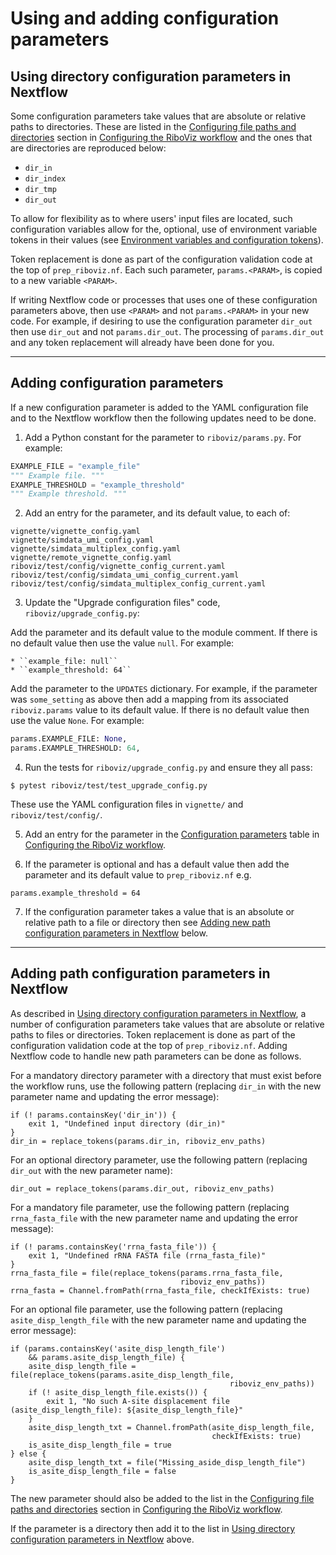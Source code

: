 # Using and adding configuration parameters

## Using directory configuration parameters in Nextflow

Some configuration parameters take values that are absolute or relative paths to directories. These are listed in the [Configuring file paths and directories](../user/prep-riboviz-config.md#configuring-file-paths-and-directories) section in [Configuring the RiboViz workflow](../user/prep-riboviz-config.md) and the ones that are directories are reproduced below:

* `dir_in`
* `dir_index`
* `dir_tmp`
* `dir_out`

To allow for flexibility as to where users' input files are located, such configuration variables allow for the, optional, use of environment variable tokens in their values (see [Environment variables and configuration tokens](../user/prep-riboviz-config.md#environment-variables-and-configuration-tokens)).

Token replacement is done as part of the configuration validation code at the top of `prep_riboviz.nf`. Each such parameter, `params.<PARAM>`, is copied to a new variable `<PARAM>`.

If writing Nextflow code or processes that uses one of these configuration parameters above, then use `<PARAM>` and not `params.<PARAM>` in your new code. For example, if desiring to use the configuration parameter `dir_out` then use `dir_out` and not `params.dir_out`. The processing of `params.dir_out` and any token replacement will already have been done for you.

---

## Adding configuration parameters

If a new configuration parameter is added to the YAML configuration file and to the Nextflow workflow then the following updates need to be done.

1. Add a Python constant for the parameter to `riboviz/params.py`. For example:

```python
EXAMPLE_FILE = "example_file"
""" Example file. """
EXAMPLE_THRESHOLD = "example_threshold"
""" Example threshold. """
```

2. Add an entry for the parameter, and its default value, to each of:

```
vignette/vignette_config.yaml
vignette/simdata_umi_config.yaml
vignette/simdata_multiplex_config.yaml
vignette/remote_vignette_config.yaml
riboviz/test/config/vignette_config_current.yaml
riboviz/test/config/simdata_umi_config_current.yaml
riboviz/test/config/simdata_multiplex_config_current.yaml
```

3. Update the "Upgrade configuration files" code, `riboviz/upgrade_config.py`:

Add the parameter and its default value to the module comment. If there is no default value then use the value `null`. For example:

```
* ``example_file: null``
* ``example_threshold: 64``
```

Add the parameter to the `UPDATES` dictionary. For example, if the parameter was `some_setting` as above then add a mapping from its associated `riboviz.params` value to its default value. If there is no default value then use the value `None`. For example:

```python
params.EXAMPLE_FILE: None,
params.EXAMPLE_THRESHOLD: 64,
```

4. Run the tests for `riboviz/upgrade_config.py` and ensure they all pass:

```console
$ pytest riboviz/test/test_upgrade_config.py 
```

These use the YAML configuration files in `vignette/` and `riboviz/test/config/`.

5. Add an entry for the parameter in the [Configuration parameters](../user/prep-riboviz-config.md#configuration-parameters) table in [Configuring the RiboViz workflow](../user/prep-riboviz-config.md).

6. If the parameter is optional and has a default value then add the parameter and its default value to `prep_riboviz.nf` e.g.

```
params.example_threshold = 64
```

7. If the configuration parameter takes a value that is an absolute or relative path to a file or directory then see [Adding new path configuration parameters in Nextflow](#adding-new-path-configuration-parameters-in-nextflow) below.

---

## Adding path configuration parameters in Nextflow

As described in [Using directory configuration parameters in Nextflow](#using-directory-configuration-parameters-in-nextflow), a number of configuration parameters take values that are absolute or relative paths to files or directories. Token replacement is done as part of the configuration validation code at the top of `prep_riboviz.nf`. Adding Nextflow code to handle new path parameters can be done as follows.

For a mandatory directory parameter with a directory that must exist before the workflow runs, use the following pattern (replacing `dir_in` with the new parameter name and updating the error message):

```
if (! params.containsKey('dir_in')) {
    exit 1, "Undefined input directory (dir_in)"
}
dir_in = replace_tokens(params.dir_in, riboviz_env_paths)
```

For an optional directory parameter, use the following pattern (replacing `dir_out` with the new parameter name):

```
dir_out = replace_tokens(params.dir_out, riboviz_env_paths)
```

For a mandatory file parameter, use the following pattern (replacing `rrna_fasta_file` with the new parameter name and updating the error message):

```
if (! params.containsKey('rrna_fasta_file')) {
    exit 1, "Undefined rRNA FASTA file (rrna_fasta_file)"
}
rrna_fasta_file = file(replace_tokens(params.rrna_fasta_file,
                                      riboviz_env_paths))
rrna_fasta = Channel.fromPath(rrna_fasta_file, checkIfExists: true)
```

For an optional file parameter, use the following pattern (replacing `asite_disp_length_file` with the new parameter name and updating the error message):

```
if (params.containsKey('asite_disp_length_file')
    && params.asite_disp_length_file) {
    asite_disp_length_file = file(replace_tokens(params.asite_disp_length_file,
                                                 riboviz_env_paths))
    if (! asite_disp_length_file.exists()) {
        exit 1, "No such A-site displacement file (asite_disp_length_file): ${asite_disp_length_file}"
    }
    asite_disp_length_txt = Channel.fromPath(asite_disp_length_file,
                                             checkIfExists: true)
    is_asite_disp_length_file = true
} else {
    asite_disp_length_txt = file("Missing_aside_disp_length_file")
    is_asite_disp_length_file = false
}
```

The new parameter should also be added to the list in the [Configuring file paths and directories](../user/prep-riboviz-config.md#configuring-file-paths-and-directories) section in [Configuring the RiboViz workflow](../user/prep-riboviz-config.md).

If the parameter is a directory then add it to the list in [Using directory configuration parameters in Nextflow](#using-directory-configuration-parameters-in-nextflow) above.
